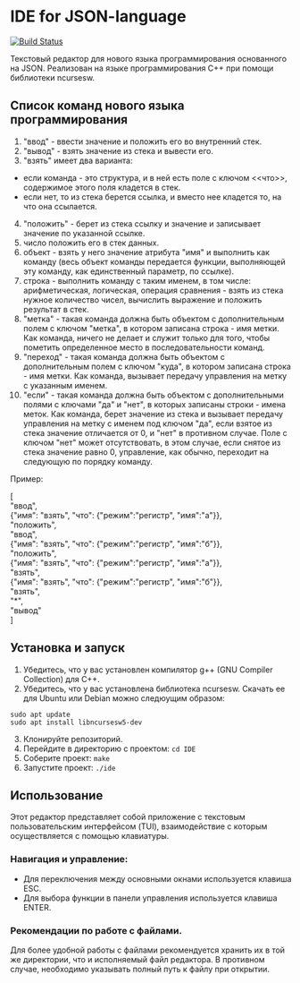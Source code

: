
# IDE for JSON-language

<a href="https://github.com/unnamedpup/IDE/actions/workflows/c-cpp.yml"><img src="https://github.com/unnamedpup/IDE/actions/workflows/c-cpp.yml/badge.svg?branch=master" alt="Build Status"></a>

Текстовый редактор для нового языка программирования основанного на JSON.
Реализован на языке программирования C++ при помощи библиотеки ncursesw.

## Список команд нового языка программирования

1. "ввод" - ввести значение и положить его во внутренний стек.
2. "вывод" - взять значение из стека и вывести его.
3. "взять" имеет два варианта:
- если команда - это структура, и в ней есть поле с ключом <<что>>, содержимое этого поля кладется в стек.
- если нет, то из стека берется ссылка, и вместо нее кладется то, на что она ссылается. 
4. "положить" - берет из стека ссылку и значение и записывает значение по указанной ссылке.
5. число  положить его в стек данных.
6. объект - взять у него значение атрибута "имя" и выполнить как команду (весь объект команды передается функции, выполняющей эту команду, как единственный параметр, по ссылке).
7. строка - выполнить команду с таким именем, в том числе: арифметическая, логическая, операция сравнения - взять из стека нужное количество чисел, вычислить выражение и положить результат в стек.
8. "метка" - такая команда должна быть объектом с дополнительным полем с ключом "метка", в котором записана строка - имя метки. Как команда, ничего не делает и служит только для того, чтобы пометить определенное место в последовательности команд.
9. "переход" -  такая команда должна быть объектом с дополнительным полем с ключом "куда", в котором записана строка - имя метки. Как команда, вызывает передачу управления на метку с указанным именем.
10. "если" - такая команда должна быть объектом с дополнительными полями с ключами "да" и "нет", в которых записаны строки - имена меток. Как команда, берет значение из стека и вызывает передачу управления на метку с именем под ключом "да", если взятое из стека значение отличается от 0, и "нет" в противном случае. Поле с ключом "нет" может отсутствовать, в этом случае, если снятое из стека значение равно 0, управление, как обычно, переходит на следующую по порядку команду.

Пример:

[\
    "ввод",\
    {"имя": "взять", "что": {"режим":"регистр", "имя":"а"}},\
    "положить",\
    "ввод",\
    {"имя": "взять", "что": {"режим":"регистр", "имя":"б"}}, \
    "положить",\
    {"имя": "взять", "что": {"режим":"регистр", "имя":"а"}},\
    "взять",\
    {"имя": "взять", "что": {"режим":"регистр", "имя":"б"}},\
    "взять",\
    "*",\
    "вывод"\
]

## Установка и запуск

1. Убедитесь, что у вас установлен компилятор g++ (GNU Compiler Collection) для C++.
2. Убедитесь, что у вас установлена библиотека ncursesw. 
Скачать ее для Ubuntu или Debian можно следюущим образом:

```
sudo apt update
sudo apt install libncursesw5-dev
```

3. Клонируйте репозиторий.
4. Перейдите в директорию с проектом: ``` cd IDE ```
5. Соберите проект: ``` make ```
6. Запустите проект: ``` ./ide ```

## Использование

Этот редактор представляет собой приложение с текстовым пользовательским интерфейсом (TUI), взаимодействие с которым осуществляется с помощью клавиатуры.

### Навигация и управление:

- Для переключения между основными окнами используется клавиша ESC.
- Для выбора функции в панели управления используется клавиша ENTER.

### Рекомендации по работе с файлами.

Для более удобной работы с файлами рекомендуется хранить их в той же директории, что и исполняемый файл редактора. В противном случае, необходимо указывать полный путь к файлу при открытии.

